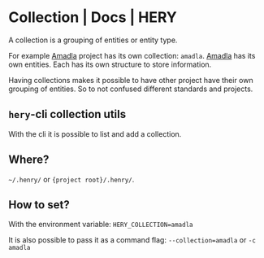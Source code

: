 # Collection | Docs | HERY
A collection is a grouping of entities or entity type.

For example [Amadla](https://github.com/AmadlaOrg/) project has its own collection: `amadla`. [Amadla](https://github.com/AmadlaOrg/)
has its own entities. Each has its own structure to store information.

Having collections makes it possible to have other project have their own grouping of entities. So to not confused
different standards and projects.

## `hery`-cli collection utils
With the cli it is possible to list and add a collection.

## Where?
`~/.henry/` or `{project root}/.henry/`.

## How to set?
With the environment variable: `HERY_COLLECTION=amadla`

It is also possible to pass it as a command flag: `--collection=amadla` or `-c amadla`